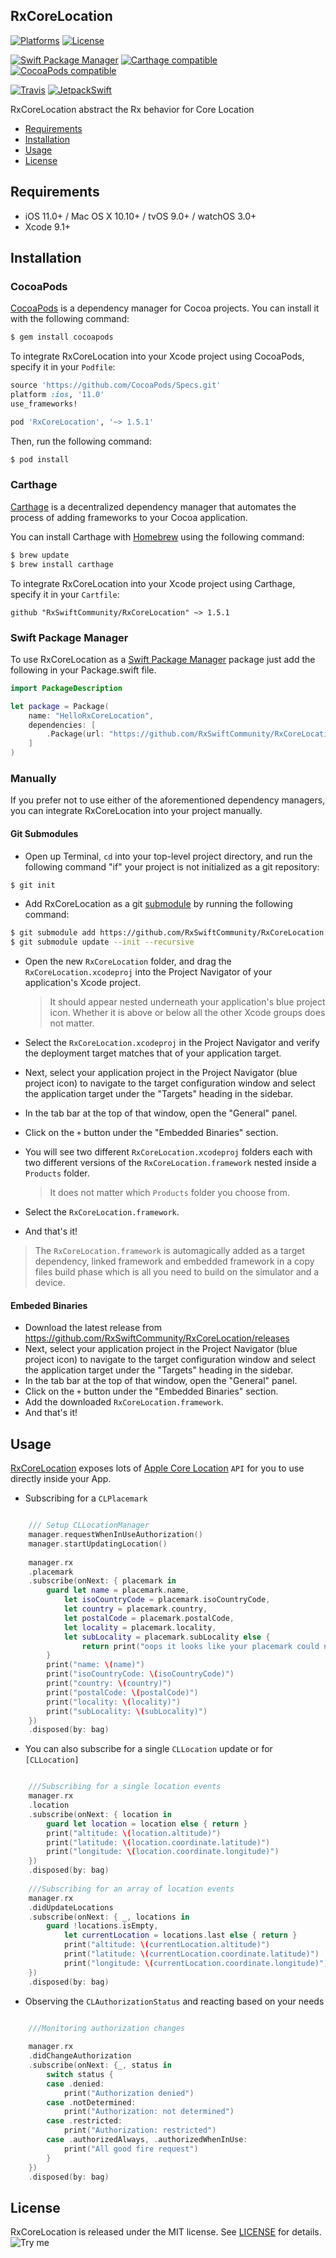 ## RxCoreLocation

[![Platforms](https://img.shields.io/cocoapods/p/RxCoreLocation.svg)](https://cocoapods.org/pods/RxCoreLocation)
[![License](https://img.shields.io/cocoapods/l/RxCoreLocation.svg)](https://raw.githubusercontent.com/RxSwiftCommunity/RxCoreLocation/master/LICENSE)

[![Swift Package Manager](https://img.shields.io/badge/Swift%20Package%20Manager-compatible-brightgreen.svg)](https://github.com/apple/swift-package-manager)
[![Carthage compatible](https://img.shields.io/badge/Carthage-compatible-4BC51D.svg?style=flat)](https://github.com/Carthage/Carthage)
[![CocoaPods compatible](https://img.shields.io/cocoapods/v/RxCoreLocation.svg)](https://cocoapods.org/pods/RxCoreLocation)

[![Travis](https://img.shields.io/travis/RxSwiftCommunity/RxCoreLocation/master.svg)](https://travis-ci.org/RxSwiftCommunity/RxCoreLocation/branches)
[![JetpackSwift](https://img.shields.io/badge/JetpackSwift-framework-red.svg)](http://github.com/JetpackSwift/Framework)

RxCoreLocation abstract the Rx behavior for Core Location

- [Requirements](#requirements)
- [Installation](#installation)
- [Usage](#usage)
- [License](#license)

## Requirements

- iOS 11.0+ / Mac OS X 10.10+ / tvOS 9.0+ / watchOS 3.0+
- Xcode 9.1+

## Installation

### CocoaPods

[CocoaPods](http://cocoapods.org) is a dependency manager for Cocoa projects. You can install it with the following command:

```bash
$ gem install cocoapods
```

To integrate RxCoreLocation into your Xcode project using CocoaPods, specify it in your `Podfile`:

```ruby
source 'https://github.com/CocoaPods/Specs.git'
platform :ios, '11.0'
use_frameworks!

pod 'RxCoreLocation', '~> 1.5.1'
```

Then, run the following command:

```bash
$ pod install
```

### Carthage

[Carthage](https://github.com/Carthage/Carthage) is a decentralized dependency manager that automates the process of adding frameworks to your Cocoa application.

You can install Carthage with [Homebrew](http://brew.sh/) using the following command:

```bash
$ brew update
$ brew install carthage
```

To integrate RxCoreLocation into your Xcode project using Carthage, specify it in your `Cartfile`:

```ogdl
github "RxSwiftCommunity/RxCoreLocation" ~> 1.5.1
```
### Swift Package Manager

To use RxCoreLocation as a [Swift Package Manager](https://swift.org/package-manager/) package just add the following in your Package.swift file.

``` swift
import PackageDescription

let package = Package(
    name: "HelloRxCoreLocation",
    dependencies: [
        .Package(url: "https://github.com/RxSwiftCommunity/RxCoreLocation.git", "1.5.1")
    ]
)
```

### Manually

If you prefer not to use either of the aforementioned dependency managers, you can integrate RxCoreLocation into your project manually.

#### Git Submodules

- Open up Terminal, `cd` into your top-level project directory, and run the following command "if" your project is not initialized as a git repository:

```bash
$ git init
```

- Add RxCoreLocation as a git [submodule](http://git-scm.com/docs/git-submodule) by running the following command:

```bash
$ git submodule add https://github.com/RxSwiftCommunity/RxCoreLocation.git
$ git submodule update --init --recursive
```

- Open the new `RxCoreLocation` folder, and drag the `RxCoreLocation.xcodeproj` into the Project Navigator of your application's Xcode project.

    > It should appear nested underneath your application's blue project icon. Whether it is above or below all the other Xcode groups does not matter.

- Select the `RxCoreLocation.xcodeproj` in the Project Navigator and verify the deployment target matches that of your application target.
- Next, select your application project in the Project Navigator (blue project icon) to navigate to the target configuration window and select the application target under the "Targets" heading in the sidebar.
- In the tab bar at the top of that window, open the "General" panel.
- Click on the `+` button under the "Embedded Binaries" section.
- You will see two different `RxCoreLocation.xcodeproj` folders each with two different versions of the `RxCoreLocation.framework` nested inside a `Products` folder.

    > It does not matter which `Products` folder you choose from.

- Select the `RxCoreLocation.framework`.

- And that's it!

> The `RxCoreLocation.framework` is automagically added as a target dependency, linked framework and embedded framework in a copy files build phase which is all you need to build on the simulator and a device.

#### Embeded Binaries

- Download the latest release from https://github.com/RxSwiftCommunity/RxCoreLocation/releases
- Next, select your application project in the Project Navigator (blue project icon) to navigate to the target configuration window and select the application target under the "Targets" heading in the sidebar.
- In the tab bar at the top of that window, open the "General" panel.
- Click on the `+` button under the "Embedded Binaries" section.
- Add the downloaded `RxCoreLocation.framework`.
- And that's it!

## Usage
[RxCoreLocation](https://github.com/RxSwiftCommunity/RxCoreLocation) exposes lots of  [Apple Core Location](https://developer.apple.com/documentation/corelocation)  `API` for you to use directly inside your  App.

-  Subscribing for a `CLPlacemark`
```swift

    /// Setup CLLocationManager
    manager.requestWhenInUseAuthorization()
    manager.startUpdatingLocation()
    
    manager.rx
    .placemark
    .subscribe(onNext: { placemark in
        guard let name = placemark.name,
            let isoCountryCode = placemark.isoCountryCode,
            let country = placemark.country,
            let postalCode = placemark.postalCode,
            let locality = placemark.locality,
            let subLocality = placemark.subLocality else {
                return print("oops it looks like your placemark could not be computed")
        }
        print("name: \(name)")
        print("isoCountryCode: \(isoCountryCode)")
        print("country: \(country)")
        print("postalCode: \(postalCode)")
        print("locality: \(locality)")
        print("subLocality: \(subLocality)")
    })
    .disposed(by: bag)
```
-  You can also subscribe for  a single `CLLocation`  update or for `[CLLocation]` 
```swift

    ///Subscribing for a single location events
    manager.rx
    .location
    .subscribe(onNext: { location in
        guard let location = location else { return }
        print("altitude: \(location.altitude)")
        print("latitude: \(location.coordinate.latitude)")
        print("longitude: \(location.coordinate.longitude)")
    })
    .disposed(by: bag)
    
    ///Subscribing for an array of location events
    manager.rx
    .didUpdateLocations
    .subscribe(onNext: { _, locations in
        guard !locations.isEmpty,
            let currentLocation = locations.last else { return }
            print("altitude: \(currentLocation.altitude)")
            print("latitude: \(currentLocation.coordinate.latitude)")
            print("longitude: \(currentLocation.coordinate.longitude)")
    })
    .disposed(by: bag)
```

- Observing the  `CLAuthorizationStatus`  and reacting based on your needs

```swift

    ///Monitoring authorization changes
    
    manager.rx
    .didChangeAuthorization
    .subscribe(onNext: {_, status in
        switch status {
        case .denied:
            print("Authorization denied")
        case .notDetermined:
            print("Authorization: not determined")
        case .restricted:
            print("Authorization: restricted")
        case .authorizedAlways, .authorizedWhenInUse:
            print("All good fire request")
        }
    })
    .disposed(by: bag)
```
## License

RxCoreLocation is released under the MIT license. See [LICENSE](https://github.com/RxSwiftCommunity/RxCoreLocation/blob/master/LICENSE) for details.
![Try me](https://media.giphy.com/media/d2jjuAZzDSVLZ5kI/giphy.gif)

